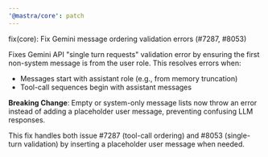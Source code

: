 ```yaml
---
'@mastra/core': patch
---
```


fix(core): Fix Gemini message ordering validation errors (#7287, #8053)

Fixes Gemini API "single turn requests" validation error by ensuring the first non-system message is from the user role. This resolves errors when:
- Messages start with assistant role (e.g., from memory truncation)
- Tool-call sequences begin with assistant messages

**Breaking Change**: Empty or system-only message lists now throw an error instead of adding a placeholder user message, preventing confusing LLM responses.

This fix handles both issue #7287 (tool-call ordering) and #8053 (single-turn validation) by inserting a placeholder user message when needed.
